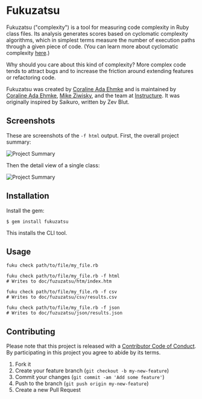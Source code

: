 # Fukuzatsu

Fukuzatsu ("complexity") is a tool for measuring code complexity in Ruby class files. Its analysis
generates scores based on cyclomatic complexity algorithms, which in simplest terms measure the number of execution paths through a given piece of code. (You can learn more about cyclomatic complexity [here](http://en.wikipedia.org/wiki/Cyclomatic_complexity).)

Why should you care about this kind of complexity? More complex code tends to attract bugs and to
increase the friction around extending features or refactoring code.

Fukuzatsu was created by [Coraline Ada Ehmke](http://where.coraline.codes/) and is maintained by [Coraline Ada Ehmke](http://where.coraline.codes/), [Mike Ziwisky](https://github.com/mziwisky), and the team at [Instructure](http://www.instructure.com/). It was originally inspired by Saikuro, written by Zev Blut.

## Screenshots

These are screenshots of the `-f html` output. First, the overall project summary:

![Project Summary](http://i.imgur.com/ekrSAl5.png)

Then the detail view of a single class:

![Project Summary](http://i.imgur.com/FGRSmh8.png)

## Installation

Install the gem:

    $ gem install fukuzatsu

This installs the CLI tool.

## Usage

    fuku check path/to/file/my_file.rb

    fuku check path/to/file/my_file.rb -f html
    # Writes to doc/fuzuzatsu/htm/index.htm

    fuku check path/to/file/my_file.rb -f csv
    # Writes to doc/fuzuzatsu/csv/results.csv

    fuku check path/to/file/my_file.rb -f json
    # Writes to doc/fuzuzatsu/json/results.json

## Contributing

Please note that this project is released with a [Contributor Code of Conduct](http://contributor-covenant.org/version/1/0/0/). By participating in this project you agree to abide by its terms.

1. Fork it
2. Create your feature branch (`git checkout -b my-new-feature`)
3. Commit your changes (`git commit -am 'Add some feature'`)
4. Push to the branch (`git push origin my-new-feature`)
5. Create a new Pull Request
